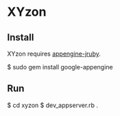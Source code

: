 # XYzon

## Install

XYzon requires [appengine-jruby](http://code.google.com/p/appengine-jruby/).

  $ sudo gem install google-appengine

## Run

  $ cd xyzon
  $ dev_appserver.rb .

